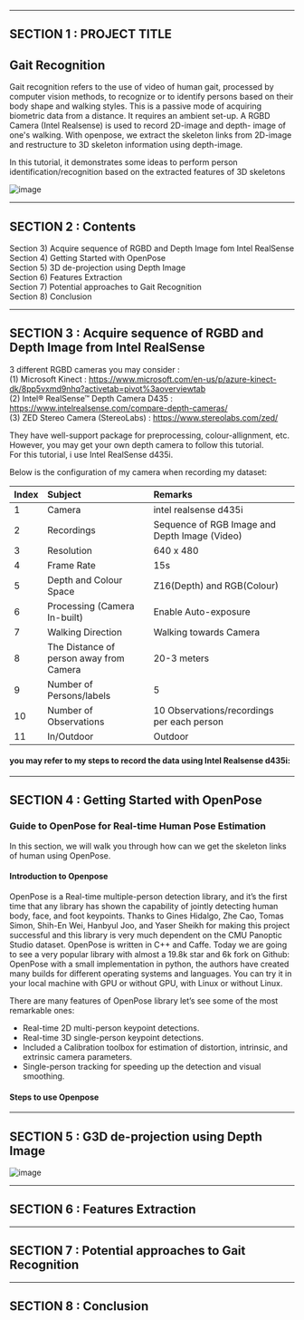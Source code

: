 
---

## SECTION 1 : PROJECT TITLE
## Gait Recognition

Gait recognition refers to the use of video of human gait, processed by computer vision methods, to recognize or to identify persons based on their body shape and walking styles. This is a passive mode of acquiring biometric data from a distance. It requires an ambient set-up. A RGBD Camera (Intel Realsense) is used to record 2D-image and depth- image of one's walking. With openpose, we extract the skeleton links from 2D-image and restructure to 3D skeleton information using depth-image.

In this tutorial, it demonstrates some ideas to perform person identification/recognition based on the extracted features of 3D skeletons

![image](https://user-images.githubusercontent.com/28354028/119382426-969f5a80-bcf4-11eb-962e-3133b91c57aa.png)

---

## SECTION 2 : Contents

Section 3) Acquire sequence of RGBD and Depth Image fom Intel RealSense <br>
Section 4) Getting Started with OpenPose <br>
Section 5) 3D de-projection using Depth Image <br>
Section 6) Features Extraction <br>
Section 7) Potential approaches to Gait Recognition <br>
Section 8) Conclusion <br>

---

## SECTION 3 : Acquire sequence of RGBD and Depth Image from Intel RealSense

3 different RGBD cameras you may consider : <br>
(1) Microsoft Kinect : https://www.microsoft.com/en-us/p/azure-kinect-dk/8pp5vxmd9nhq?activetab=pivot%3aoverviewtab <br>
(2) Intel® RealSense™ Depth Camera D435 : https://www.intelrealsense.com/compare-depth-cameras/ <br>
(3) ZED Stereo Camera (StereoLabs) : https://www.stereolabs.com/zed/ <br>

They have well-support package for preprocessing, colour-allignment, etc. However, you may get your own depth camera to follow this tutorial. <br>
For this tutorial, i use Intel RealSense d435i. 

Below is the configuration of my camera when recording my dataset:

| Index  |  Subject | Remarks |
| :------------ | :-----------------------|:----------------|
| 1 | Camera | intel realsense d435i |
| 2 | Recordings | Sequence of RGB Image and Depth Image (Video) |
| 3 | Resolution | 640 x 480 |
| 4 | Frame Rate | 15s |
| 5 | Depth and Colour Space | Z16(Depth) and RGB(Colour) |
| 6 | Processing (Camera In-built) | Enable Auto-exposure |
| 7 | Walking Direction | Walking towards Camera |
| 8 | The Distance of person away from Camera | 20-3 meters |
| 9 | Number of Persons/labels | 5 |
| 10 | Number of Observations | 10 Observations/recordings per each person |
| 11 | In/Outdoor | Outdoor |

#### you may refer to my steps to record the data using Intel Realsense d435i:


---

## SECTION 4 : Getting Started with OpenPose
### Guide to OpenPose for Real-time Human Pose Estimation

In this section, we will walk you through how can we get the skeleton links of human using OpenPose.

#### Introduction to Openpose

OpenPose is a Real-time multiple-person detection library, and it’s the first time that any library has shown the capability of jointly detecting human body, face, and foot keypoints. Thanks to Gines Hidalgo, Zhe Cao, Tomas Simon, Shih-En Wei, Hanbyul Joo, and Yaser Sheikh for making this project successful and this library is very much dependent on the CMU Panoptic Studio dataset. OpenPose is written in C++ and Caffe. Today we are going to see a very popular library with almost a 19.8k star and 6k fork on Github: OpenPose with a small implementation in python, the authors have created many builds for different operating systems and languages. You can try it in your local machine with GPU or without GPU, with Linux or without Linux.

There are many features of OpenPose library let’s see some of the most remarkable ones:
* Real-time 2D multi-person keypoint detections.
* Real-time 3D single-person keypoint detections.
* Included a Calibration toolbox for estimation of distortion, intrinsic, and extrinsic camera parameters.
* Single-person tracking for speeding up the detection and visual smoothing.

#### Steps to use Openpose

---

## SECTION 5 : G3D de-projection using Depth Image

![image](https://user-images.githubusercontent.com/28354028/119386323-f3514400-bcf9-11eb-8ed7-112624125c32.png)

---

## SECTION 6 : Features Extraction

---

## SECTION 7 : Potential approaches to Gait Recognition

---

## SECTION 8 : Conclusion
